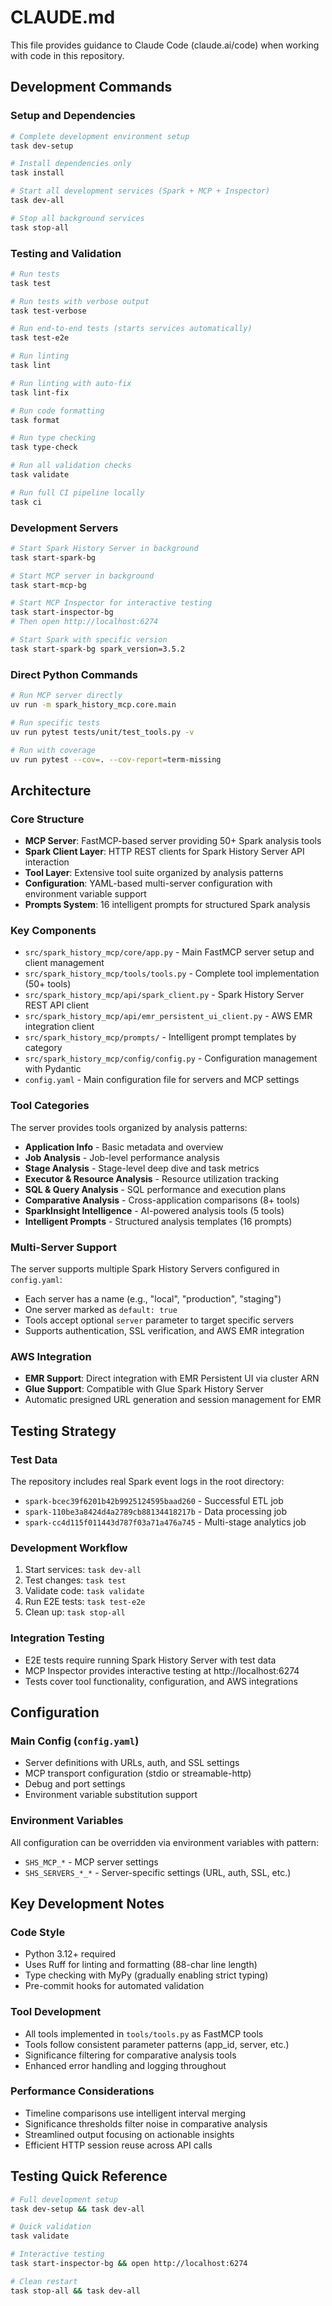 # CLAUDE.md

This file provides guidance to Claude Code (claude.ai/code) when working with code in this repository.

## Development Commands

### Setup and Dependencies
```bash
# Complete development environment setup
task dev-setup

# Install dependencies only
task install

# Start all development services (Spark + MCP + Inspector)
task dev-all

# Stop all background services
task stop-all
```

### Testing and Validation
```bash
# Run tests
task test

# Run tests with verbose output
task test-verbose

# Run end-to-end tests (starts services automatically)
task test-e2e

# Run linting
task lint

# Run linting with auto-fix
task lint-fix

# Run code formatting
task format

# Run type checking
task type-check

# Run all validation checks
task validate

# Run full CI pipeline locally
task ci
```

### Development Servers
```bash
# Start Spark History Server in background
task start-spark-bg

# Start MCP server in background
task start-mcp-bg

# Start MCP Inspector for interactive testing
task start-inspector-bg
# Then open http://localhost:6274

# Start Spark with specific version
task start-spark-bg spark_version=3.5.2
```

### Direct Python Commands
```bash
# Run MCP server directly
uv run -m spark_history_mcp.core.main

# Run specific tests
uv run pytest tests/unit/test_tools.py -v

# Run with coverage
uv run pytest --cov=. --cov-report=term-missing
```

## Architecture

### Core Structure
- **MCP Server**: FastMCP-based server providing 50+ Spark analysis tools
- **Spark Client Layer**: HTTP REST clients for Spark History Server API interaction
- **Tool Layer**: Extensive tool suite organized by analysis patterns
- **Configuration**: YAML-based multi-server configuration with environment variable support
- **Prompts System**: 16 intelligent prompts for structured Spark analysis

### Key Components
- `src/spark_history_mcp/core/app.py` - Main FastMCP server setup and client management
- `src/spark_history_mcp/tools/tools.py` - Complete tool implementation (50+ tools)
- `src/spark_history_mcp/api/spark_client.py` - Spark History Server REST API client
- `src/spark_history_mcp/api/emr_persistent_ui_client.py` - AWS EMR integration client
- `src/spark_history_mcp/prompts/` - Intelligent prompt templates by category
- `src/spark_history_mcp/config/config.py` - Configuration management with Pydantic
- `config.yaml` - Main configuration file for servers and MCP settings

### Tool Categories
The server provides tools organized by analysis patterns:
- **Application Info** - Basic metadata and overview
- **Job Analysis** - Job-level performance analysis
- **Stage Analysis** - Stage-level deep dive and task metrics
- **Executor & Resource Analysis** - Resource utilization tracking
- **SQL & Query Analysis** - SQL performance and execution plans
- **Comparative Analysis** - Cross-application comparisons (8+ tools)
- **SparkInsight Intelligence** - AI-powered analysis tools (5 tools)
- **Intelligent Prompts** - Structured analysis templates (16 prompts)

### Multi-Server Support
The server supports multiple Spark History Servers configured in `config.yaml`:
- Each server has a name (e.g., "local", "production", "staging")
- One server marked as `default: true`
- Tools accept optional `server` parameter to target specific servers
- Supports authentication, SSL verification, and AWS EMR integration

### AWS Integration
- **EMR Support**: Direct integration with EMR Persistent UI via cluster ARN
- **Glue Support**: Compatible with Glue Spark History Server
- Automatic presigned URL generation and session management for EMR

## Testing Strategy

### Test Data
The repository includes real Spark event logs in the root directory:
- `spark-bcec39f6201b42b9925124595baad260` - Successful ETL job
- `spark-110be3a8424d4a2789cb88134418217b` - Data processing job
- `spark-cc4d115f011443d787f03a71a476a745` - Multi-stage analytics job

### Development Workflow
1. Start services: `task dev-all`
2. Test changes: `task test`
3. Validate code: `task validate`
4. Run E2E tests: `task test-e2e`
5. Clean up: `task stop-all`

### Integration Testing
- E2E tests require running Spark History Server with test data
- MCP Inspector provides interactive testing at http://localhost:6274
- Tests cover tool functionality, configuration, and AWS integrations

## Configuration

### Main Config (`config.yaml`)
- Server definitions with URLs, auth, and SSL settings
- MCP transport configuration (stdio or streamable-http)
- Debug and port settings
- Environment variable substitution support

### Environment Variables
All configuration can be overridden via environment variables with pattern:
- `SHS_MCP_*` - MCP server settings
- `SHS_SERVERS_*_*` - Server-specific settings (URL, auth, SSL, etc.)

## Key Development Notes

### Code Style
- Python 3.12+ required
- Uses Ruff for linting and formatting (88-char line length)
- Type checking with MyPy (gradually enabling strict typing)
- Pre-commit hooks for automated validation

### Tool Development
- All tools implemented in `tools/tools.py` as FastMCP tools
- Tools follow consistent parameter patterns (app_id, server, etc.)
- Significance filtering for comparative analysis tools
- Enhanced error handling and logging throughout

### Performance Considerations
- Timeline comparisons use intelligent interval merging
- Significance thresholds filter noise in comparative analysis
- Streamlined output focusing on actionable insights
- Efficient HTTP session reuse across API calls

## Testing Quick Reference

```bash
# Full development setup
task dev-setup && task dev-all

# Quick validation
task validate

# Interactive testing
task start-inspector-bg && open http://localhost:6274

# Clean restart
task stop-all && task dev-all
```